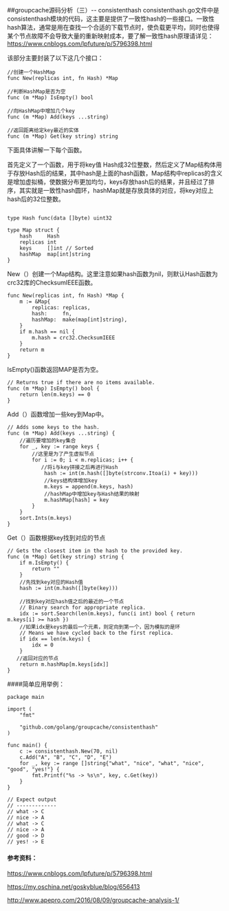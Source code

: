 ##groupcache源码分析（三）-- consistenthash
consistenthash.go文件中是consistenthash模块的代码，这主要是提供了一致性hash的一些接口。一致性hash算法，通常是用在查找一个合适的下载节点时，使负载更平均，同时也使得某个节点故障不会导致大量的重新映射成本，要了解一致性hash原理请详见：<https://www.cnblogs.com/lpfuture/p/5796398.html>

该部分主要封装了以下这几个接口：

```
//创建一个HashMap
func New(replicas int, fn Hash) *Map

//判断HashMap是否为空
func (m *Map) IsEmpty() bool

//向HashMap中增加几个key
func (m *Map) Add(keys ...string)

//返回距离给定key最近的实体
func (m *Map) Get(key string) string
```

下面具体讲解一下每个函数。

首先定义了一个函数，用于将key值 Hash成32位整数，然后定义了Map结构体用于存放Hash后的结果，其中hash是上面的hash函数，Map结构中replicas的含义是增加虚拟桶，使数据分布更加均匀，keys存放hash后的结果，并且经过了排序，其实就是一致性hash圆环，hashMap就是存放具体的对应，将key对应上hash后的32位整数。

```

type Hash func(data []byte) uint32

type Map struct {
	hash     Hash
	replicas int
	keys     []int // Sorted
	hashMap  map[int]string
}
```
New（）创建一个Map结构。这里注意如果hash函数为nil，则默认Hash函数为crc32库的ChecksumIEEE函数。

```
func New(replicas int, fn Hash) *Map {
	m := &Map{
		replicas: replicas,
		hash:     fn,
		hashMap:  make(map[int]string),
	}
	if m.hash == nil {
		m.hash = crc32.ChecksumIEEE
	}
	return m
}
```
IsEmpty()函数返回MAP是否为空。

```
// Returns true if there are no items available.
func (m *Map) IsEmpty() bool {
	return len(m.keys) == 0
}
```
Add（）函数增加一些key到Map中。

```
// Adds some keys to the hash.
func (m *Map) Add(keys ...string) {
	//遍历要增加的key集合
	for _, key := range keys {
		//这里是为了产生虚拟节点
		for i := 0; i < m.replicas; i++ {
		   //将i与key拼接之后再进行Hash
			hash := int(m.hash([]byte(strconv.Itoa(i) + key)))
			//keys结构体增加key
			m.keys = append(m.keys, hash)
			//hashMap中增加key与Hash结果的映射
			m.hashMap[hash] = key
		}
	}
	sort.Ints(m.keys)
}
```
Get（）函数根据key找到对应的节点

```
// Gets the closest item in the hash to the provided key.
func (m *Map) Get(key string) string {
	if m.IsEmpty() {
		return ""
	}
	//先找到key对应的Hash值
	hash := int(m.hash([]byte(key)))

	//找到key对应hash值之后的最近的一个节点
	// Binary search for appropriate replica.
	idx := sort.Search(len(m.keys), func(i int) bool { return m.keys[i] >= hash })
    //如果idx是keys的最后一个元素，则定向到第一个，因为模拟的是环
	// Means we have cycled back to the first replica.
	if idx == len(m.keys) {
		idx = 0
	}
   //返回对应的节点
	return m.hashMap[m.keys[idx]]
}

```

####简单应用举例：
```
package main

import (
	"fmt"

	"github.com/golang/groupcache/consistenthash"
)

func main() {
	c := consistenthash.New(70, nil)
	c.Add("A", "B", "C", "D", "E")
	for _, key := range []string{"what", "nice", "what", "nice", "good", "yes!"} {
		fmt.Printf("%s -> %s\n", key, c.Get(key))
	}
}

// Expect output
// -------------
// what -> C
// nice -> A
// what -> C
// nice -> A
// good -> D
// yes! -> E
```

#### 参考资料：

<https://www.cnblogs.com/lpfuture/p/5796398.html>

<https://my.oschina.net/goskyblue/blog/656413>

<http://www.apepro.com/2016/08/09/groupcache-analysis-1/>